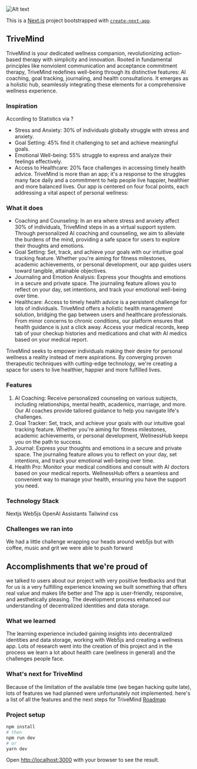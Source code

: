 ![Alt text]('./public/trivemind2.png')

This is a [Next.js](https://nextjs.org/) project bootstrapped with [`create-next-app`](https://github.com/vercel/next.js/tree/canary/packages/create-next-app).



## TriveMind 
TriveMind is your dedicated wellness companion, revolutionizing action-based therapy with simplicity and innovation. Rooted in fundamental principles like nonviolent communication and acceptance commitment therapy, TriveMind redefines well-being through its distinctive features: AI coaching, goal tracking, journaling, and health consultations. It emerges as a holistic hub, seamlessly integrating these elements for a comprehensive wellness experience.

### Inspiration
According to Statistics via ? 
* Stress and Anxiety: 30% of individuals globally struggle with stress and anxiety.
* Goal Setting: 45% find it challenging to set and achieve meaningful goals.
* Emotional Well-being: 55% struggle to express and analyze their feelings effectively.
* Access to Healthcare: 20% face challenges in accessing timely health advice.
TriveMind is more than an app; it's a response to the struggles many face daily and a commitment to help people live happier, healthier and more balanced lives. Our app is centered on four focal points, each addressing a vital aspect of personal wellness:

### What it does 
* Coaching and Counseling: In an era where stress and anxiety affect 30% of individuals, TriveMind steps in as a virtual support system. Through personalized AI coaching and counseling, we aim to alleviate the burdens of the mind, providing a safe space for users to explore their thoughts and emotions.
* Goal Setting: Set, track, and achieve your goals with our intuitive goal tracking feature. Whether you're aiming for fitness milestones, academic achievements, or personal development,  our app guides users toward tangible, attainable objectives.
* Journaling and Emotion Analysis:  Express your thoughts and emotions in a secure and private space. The journaling feature allows you to reflect on your day, set intentions, and track your emotional well-being over time.
* Healthcare: Access to timely health advice is a persistent challenge for lots of individuals. TriveMind offers a holistic health management solution, bridging the gap between users and healthcare professionals. From minor concerns to chronic conditions, our platform ensures that health guidance is just a click away. Access your medical records, keep tab of your checkup histories and medications and chat with AI medics based on your medical report. 

TriveMind seeks to empower individuals making their desire for personal wellness a reality instead of mere aspirations. By converging proven therapeutic techniques with cutting-edge technology, we're creating a space for users to live healthier, happier and more fulfilled lives.

### Features
1. AI Coaching:
Receive personalized counseling on various subjects, including relationships, mental health, academics, marriage, and more. Our AI coaches provide tailored guidance to help you navigate life's challenges.
2. Goal Tracker:
Set, track, and achieve your goals with our intuitive goal tracking feature. Whether you're aiming for fitness milestones, academic achievements, or personal development, WellnessHub keeps you on the path to success.
3. Journal:
Express your thoughts and emotions in a secure and private space. The journaling feature allows you to reflect on your day, set intentions, and track your emotional well-being over time.
4. Health Pro:
Monitor your medical conditions and consult with AI doctors based on your medical reports. WellnessHub offers a seamless and convenient way to manage your health, ensuring you have the support you need.

### Technology Stack

Nextjs
Web5js
OpenAI Assistants
Tailwind css

### Challenges we ran into

We had a little challenge wrapping our heads around web5js but with coffee, music and grit we were able to push forward 

## Accomplishments that we're proud of

 we talked to users about our project with very positive feedbacks and that for us is a very fulfilling experience knowing we built something that offers real value and makes life better and The app is user-friendly, responsive, and aesthetically pleasing. The development process enhanced our understanding of decentralized identities and data storage.

### What we learned

The learning experience included gaining insights into decentralized identities and data storage, working with Web5js and creating a wellness app. Lots of research went into the creation of this project and in the process we learn a lot about health care (wellness in general) and the challenges people face.

### What's next for TriveMind

Because of the limitation of the available time (we began hacking quite late), lots of features we had planned were unfortunately not implemented. here's a list of all the features and the next steps for TriveMind [Roadmap](https://gptstore.gitbook.io/trivemind.doc/)

### Project setup 

```bash
npm install
# then
npm run dev
# or
yarn dev
```

Open [http://localhost:3000](http://localhost:3000) with your browser to see the result.

